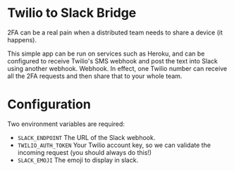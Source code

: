 
# Twilio to Slack Bridge

2FA can be a real pain when a distributed team needs to share a device (it happens).

This simple app can be run on services such as Heroku, and can be configured to receive Twilio's SMS webhook and post the text into Slack using another webhook. Webhook. In effect, one Twilio number can receive all the 2FA requests and then share that to your whole team.

# Configuration

Two environment variables are required:

- `SLACK_ENDPOINT` The URL of the Slack webhook.
- `TWILIO_AUTH_TOKEN` Your Twilio account key, so we can validate the incoming request (you should always do this!)
- `SLACK_EMOJI` The emoji to display in slack.
